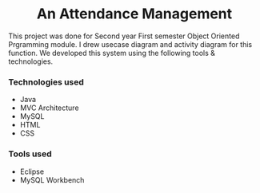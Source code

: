 <h1 align="center">An Attendance Management</h1>

<p> This project was done for Second year First semester Object Oriented Prgramming module. I drew usecase diagram and activity diagram for
  this function. We developed this system using the following tools & technologies.</p>
  
<h3>Technologies used</h3>
<ul>
  <li>Java</li>
  <li>MVC Architecture</li>
  <li>MySQL</li>
  <li>HTML</li>
  <li>CSS</li>
</ul>

<h3>Tools used</h3>
<ul>
  <li>Eclipse</li>
  <li>MySQL Workbench</li>
</ul>
